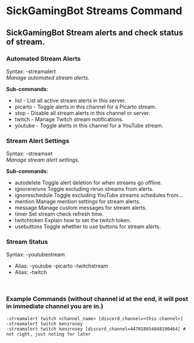 # SickGamingBot Streams Command
## SickGamingBot Stream alerts and check status of stream. 

### Automated Stream Alerts
Syntax: -streamalert
</br>
*Manage automated stream alerts.*

**Sub-commands:**
* list - List all active stream alerts in this server.
* picarto - Toggle alerts in this channel for a Picarto stream.
* stop - Disable all stream alerts in this channel or server.
* twitch - Manage Twitch stream notifications.
* youtube - Toggle alerts in this channel for a YouTube stream.

### Stream Alert Settings
Syntax: -streamset
</br>
*Manage stream alert settings.*

**Sub-commands:**
* autodelete Toggle alert deletion for when streams go offline.
* ignorereruns Toggle excluding rerun streams from alerts.
* ignoreschedule Toggle excluding YouTube streams schedules from...
* mention Manage mention settings for stream alerts.
* message Manage custom messages for stream alerts.
* timer Set stream check refresh time.
* twitchtoken Explain how to set the twitch token.
* usebuttons Toggle whether to use buttons for stream alerts.

### Stream Status
Syntax:
-youtubestream <username>
  - Alias: -youtube
-picarto <username>
-twitchstream <username>
  - Alias: -twitch
</br>

### Example Commands (without channel id at the end, it will post in immediate channel you are in.)
```
-streamalert twitch <channel_name> [discord_channel=<this channel>]
-streamalert twitch kenzrosey
-streamalert twitch kenzrosey [discord_channel=447018654048190464] # not right, just noting for later
```
